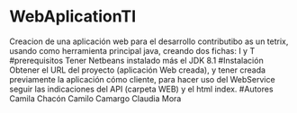 # WebAplicationTI
Creacion de una aplicación web para el desarrollo contributibo as un tetrix, usando como herramienta principal java, creando dos fichas: I y T 
#prerequisitos
Tener Netbeans instalado más el JDK 8.1
#Instalación
Obtener el URL del proyecto (aplicación Web creada), y tener creada previamente la aplicación cómo cliente, para hacer uso del WebService
seguir las indicaciones del API (carpeta WEB) y el html index.
#Autores
Camila Chacón
Camilo Camargo
Claudia Mora
